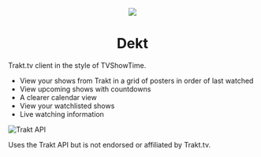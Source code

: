 <p align="center"><img src="http://i.imgur.com/kXtNdma.png" /></p>
<h1 align="center">Dekt</h1>

Trakt.tv client in the style of TVShowTime.

- View your shows from Trakt in a grid of posters in order of last watched
- View upcoming shows with countdowns
- A clearer calendar view
- View your watchlisted shows
- Live watching information

![Trakt API](http://i.imgur.com/BAodUPi.png)

Uses the Trakt API but is not endorsed or affiliated by Trakt.tv.
